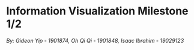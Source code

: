 <p align="justify">
  
# Information Visualization Milestone 1/2
_By: Gideon Yip - 1901874, Oh Qi Qi - 1901848, Isaac Ibrahim - 19029123_ 
</p>
